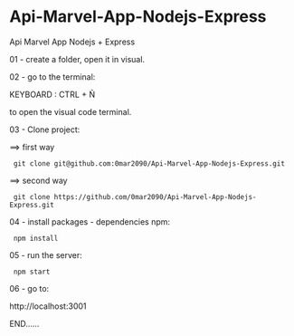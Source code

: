 # Api-Marvel-App-Nodejs-Express
Api Marvel App Nodejs + Express

01 - create a folder, open it in visual.

02 - go to the terminal:

   KEYBOARD : CTRL + Ñ

to open the visual code terminal.

03 - Clone project:

==> first way

     git clone git@github.com:0mar2090/Api-Marvel-App-Nodejs-Express.git

==> second way

     git clone https://github.com/0mar2090/Api-Marvel-App-Nodejs-Express.git

04 - install packages - dependencies  npm:
 
     npm install

05 - run the server:
    
     npm start

06 - go to:

http://localhost:3001

END......
